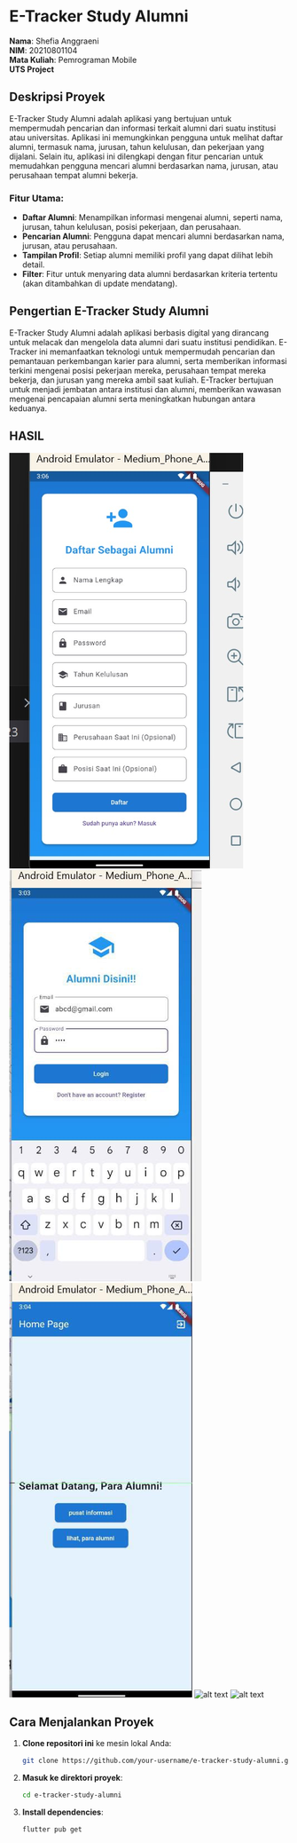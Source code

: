 # E-Tracker Study Alumni

**Nama**: Shefia Anggraeni  
**NIM**: 20210801104  
**Mata Kuliah**: Pemrograman Mobile  
**UTS Project**

## Deskripsi Proyek

E-Tracker Study Alumni adalah aplikasi yang bertujuan untuk mempermudah pencarian dan informasi terkait alumni dari suatu institusi atau universitas. Aplikasi ini memungkinkan pengguna untuk melihat daftar alumni, termasuk nama, jurusan, tahun kelulusan, dan pekerjaan yang dijalani. Selain itu, aplikasi ini dilengkapi dengan fitur pencarian untuk memudahkan pengguna mencari alumni berdasarkan nama, jurusan, atau perusahaan tempat alumni bekerja.

### Fitur Utama:
- **Daftar Alumni**: Menampilkan informasi mengenai alumni, seperti nama, jurusan, tahun kelulusan, posisi pekerjaan, dan perusahaan.
- **Pencarian Alumni**: Pengguna dapat mencari alumni berdasarkan nama, jurusan, atau perusahaan.
- **Tampilan Profil**: Setiap alumni memiliki profil yang dapat dilihat lebih detail.
- **Filter**: Fitur untuk menyaring data alumni berdasarkan kriteria tertentu (akan ditambahkan di update mendatang).

## Pengertian E-Tracker Study Alumni

E-Tracker Study Alumni adalah aplikasi berbasis digital yang dirancang untuk melacak dan mengelola data alumni dari suatu institusi pendidikan. E-Tracker ini memanfaatkan teknologi untuk mempermudah pencarian dan pemantauan perkembangan karier para alumni, serta memberikan informasi terkini mengenai posisi pekerjaan mereka, perusahaan tempat mereka bekerja, dan jurusan yang mereka ambil saat kuliah. E-Tracker bertujuan untuk menjadi jembatan antara institusi dan alumni, memberikan wawasan mengenai pencapaian alumni serta meningkatkan hubungan antara keduanya.

## HASIL
![alt text](<Halaman Daftar.jpg>)
![alt text](<Halaman Login.jpg>)
![alt text](<Halaman Utama.jpg>)
![alt text](<Halaman Daftar Alumni.jpg.jpg>)
![alt text](<Halaman Informasi Lowongan Pekerjaan.jpg.jpg>)

## Cara Menjalankan Proyek

1. **Clone repositori ini** ke mesin lokal Anda:
    ```bash
    git clone https://github.com/your-username/e-tracker-study-alumni.git
    ```

2. **Masuk ke direktori proyek**:
    ```bash
    cd e-tracker-study-alumni
    ```

3. **Install dependencies**:
    ```bash
    flutter pub get
    ```







